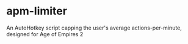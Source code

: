 # apm-limiter
An AutoHotkey script capping the user's average actions-per-minute, designed for Age of Empires 2
